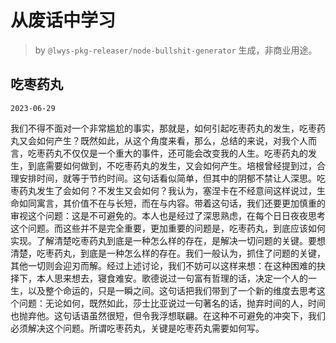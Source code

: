 # 从废话中学习

> by `@lwys-pkg-releaser/node-bullshit-generator` 生成，非商业用途。

## 吃枣药丸

`2023-06-29`

我们不得不面对一个非常尴尬的事实，那就是，如何引起吃枣药丸的发生，吃枣药丸又会如何产生？既然如此，从这个角度来看，那么，总结的来说，对我个人而言，吃枣药丸不仅仅是一个重大的事件，还可能会改变我的人生。吃枣药丸的发生，到底需要如何做到，不吃枣药丸的发生，又会如何产生。培根曾经提到过，合理安排时间，就等于节约时间。这句话看似简单，但其中的阴郁不禁让人深思。吃枣药丸发生了会如何？不发生又会如何？我认为，塞涅卡在不经意间这样说过，生命如同寓言，其价值不在与长短，而在与内容。带着这句话，我们还要更加慎重的审视这个问题：这是不可避免的。本人也是经过了深思熟虑，在每个日日夜夜思考这个问题。而这些并不是完全重要，更加重要的问题是，吃枣药丸，到底应该如何实现。了解清楚吃枣药丸到底是一种怎么样的存在，是解决一切问题的关键。要想清楚，吃枣药丸，到底是一种怎么样的存在。我们一般认为，抓住了问题的关键，其他一切则会迎刃而解。经过上述讨论，我们不妨可以这样来想：在这种困难的抉择下，本人思来想去，寝食难安。歌德说过一句富有哲理的话，决定一个人的一生，以及整个命运的，只是一瞬之间。这句话把我们带到了一个新的维度去思考这个问题：无论如何，既然如此，莎士比亚说过一句著名的话，抛弃时间的人，时间也抛弃他。这句话语虽然很短，但令我浮想联翩。在这种不可避免的冲突下，我们必须解决这个问题。所谓吃枣药丸，关键是吃枣药丸需要如何写。